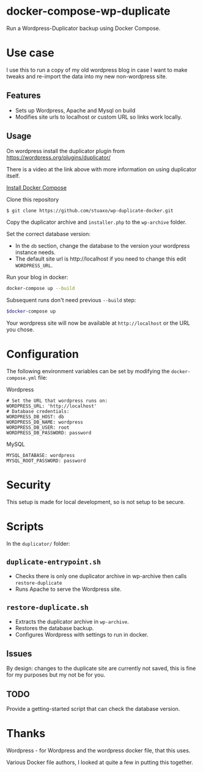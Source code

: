 # docker-compose-wp-duplicate
Run a Wordpress-Duplicator backup using Docker Compose.

# Use case

I use this to run a copy of my old wordpress blog in case I want to make tweaks and re-import the data into my new non-wordpress site.


## Features

 - Sets up Wordpress, Apache and Mysql on build
 - Modifies site urls to localhost or custom URL so links work locally.

## Usage

On wordpress install the duplicator plugin from https://wordpress.org/plugins/duplicator/

There is a video at the link above with more information on using duplicator itself.

[Install Docker Compose](https://docs.docker.com/compose/install/)

Clone this repository

```sh
$ git clone https://github.com/stuaxo/wp-duplicate-docker.git
```

Copy the duplicator archive and `installer.php` to the `wp-archive` folder.

Set the correct database version:
- In the ```db``` section, change the database to the version your wordpress instance needs.
- The default site url is http://localhost if you need to change this edit ```WORDPRESS_URL```.

Run your blog in docker:

```sh
docker-compose up --build
```

Subsequent runs don't need previous `--build` step:
```sh
$docker-compose up
```

Your wordpress site will now be available at ```http://localhost``` or the URL you chose.

# Configuration
The following environment variables can be set by modifying the `docker-compose.yml` file:

Wordpress
```
# Set the URL that wordpress runs on:
WORDPRESS_URL: 'http://localhost'
# Database credentials:
WORDPRESS_DB_HOST: db
WORDPRESS_DB_NAME: wordpress
WORDPRESS_DB_USER: root
WORDPRESS_DB_PASSWORD: password
```

MySQL
```
MYSQL_DATABASE: wordpress
MYSQL_ROOT_PASSWORD: password
```

# Security
This setup is made for local development, so is not setup to be secure.

# Scripts
In the `duplicator/` folder:

## `duplicate-entrypoint.sh`
- Checks there is only one duplicator archive in wp-archive then calls `restore-duplicate`
- Runs Apache to serve the Wordpress site.

## `restore-duplicate.sh`
- Extracts the duplicator archive in `wp-archive`.
- Restores the database backup.
- Configures Wordpress with settings to run in docker.  

## Issues
By design: changes to the duplicate site are currently not saved, this is fine for my purposes but my not be for you.

## TODO
Provide a getting-started script that can check the database version.

# Thanks

Wordpress - for Wordpress and the wordpress docker file, that this uses.

Various Docker file authors, I looked at quite a few in putting this together.
